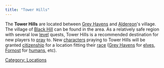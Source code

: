 ```yaml
---
title: "Tower Hills"
---
```


The **Tower Hills** are located between [Grey
Havens](Grey_Havens "wikilink") and [Aldereon](Aldereon "wikilink")'s
village. The village of [Black Hill](Black_Hill "wikilink") can be found
in the area. As a relatively safe region with several low
[level](level "wikilink") quests, Tower Hills is a recommended
destination for new players to [pray](pray "wikilink") to. New
[characters](character "wikilink") praying to Tower Hills will be
granted [citizenship](citizen "wikilink") for a location fitting their
[race](race "wikilink") ([Grey Havens](Grey_Havens "wikilink") for
[elves](elf "wikilink"), [Fornost](Fornost "wikilink") for
[humans](human "wikilink"), etc).

[Category: Locations](Category:_Locations "wikilink")